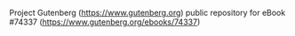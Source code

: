 Project Gutenberg (https://www.gutenberg.org) public repository for eBook #74337 (https://www.gutenberg.org/ebooks/74337)
